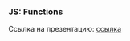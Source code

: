 ### JS: Functions

Ссылка на презентацию: [ссылка](https://github.com/ait-tr/cohort39.2/blob/main/front_end/lesson_11/JS_Functions.pdf)
